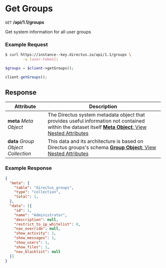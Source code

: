 # Get Groups

<span class="request">`GET` **/api/1.1/groups**</span>

<span class="description">Get system information for all user groups</span>

### Example Request

```bash
$ curl https://instance--key.directus.io/api/1.1/groups \
        -u [user-token]:
```

```php
$groups = $client->getGroups();
```

```javascript
client.getGroups();
```

## Response

<span class="attributes">Attribute</span> | Description
--------|------------
**meta** _Meta Object_ | The Directus system metadata object that provides useful information not contained within the dataset itself [**Meta Object**: View Nested Attributes](/overview/objects-model.md#meta-object)
**data** _Group Object Collection_ | <span class="custom">This data and its architecture is based on Directus groups's schema</span> [**Group Object**: View Nested Attributes](/overview/objects-model.md#group-object)

### Example Response

```json
{
  "meta": {
    "table": "directus_groups",
    "type": "collection",
    "total": 1,
  },
  "data": [{
    "id": 1,
    "name": "Administrator",
    "description": null,
    "restrict_to_ip_whitelist": 0,
    "nav_override": null,
    "show_activity": 1,
    "show_messages": 1,
    "show_users": 1,
    "show_files": 1,
    "nav_blacklist": null
  }]
}
```
